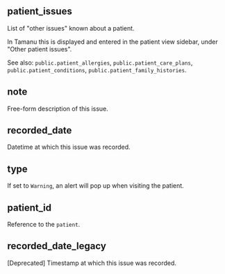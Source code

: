 ## patient_issues

List of "other issues" known about a patient.

In Tamanu this is displayed and entered in the patient view sidebar, under "Other patient issues".

See also: `public.patient_allergies`, `public.patient_care_plans`, `public.patient_conditions`,
`public.patient_family_histories`.

## note

Free-form description of this issue.

## recorded_date

Datetime at which this issue was recorded.

## type

If set to `Warning`, an alert will pop up when visiting the patient.

## patient_id

Reference to the `patient`.

## recorded_date_legacy

[Deprecated] Timestamp at which this issue was recorded.

